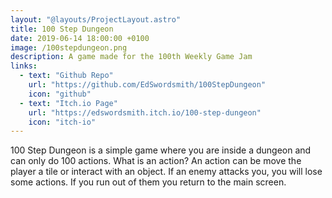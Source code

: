 ```yaml
---
layout: "@layouts/ProjectLayout.astro"
title: 100 Step Dungeon
date: 2019-06-14 18:00:00 +0100
image: /100stepdungeon.png
description: A game made for the 100th Weekly Game Jam
links:
  - text: "Github Repo" 
    url: "https://github.com/EdSwordsmith/100StepDungeon"
    icon: "github"
  - text: "Itch.io Page"
    url: "https://edswordsmith.itch.io/100-step-dungeon"
    icon: "itch-io"
---
```


100 Step Dungeon is a simple game where you are inside a dungeon and can only do 100 actions. What is an action? An action can be move the player a tile or interact with an object. If an enemy attacks you, you will lose some actions. If you run out of them you return to the main screen.

